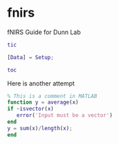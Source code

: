 # fnirs
fNIRS Guide for Dunn Lab


```matlab
tic

[Data] = Setup;

toc

```
 Here is another attempt
 
 ```matlab
 % This is a comment in MATLAB
 function y = average(x)
if ~isvector(x)
    error('Input must be a vector')
end
y = sum(x)/length(x); 
end
```
